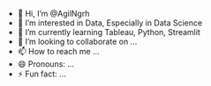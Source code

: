 - 👋 Hi, I’m @AgilNgrh
- 👀 I’m interested in Data, Especially in Data Science
- 🌱 I’m currently learning Tableau, Python, Streamlit
- 💞️ I’m looking to collaborate on ...
- 📫 How to reach me ...
- 😄 Pronouns: ...
- ⚡ Fun fact: ...

<!---
AgilNgrh/AgilNgrh is a ✨ special ✨ repository because its `README.md` (this file) appears on your GitHub profile.
You can click the Preview link to take a look at your changes.
--->
